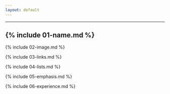 ```yaml
---
layout: default
---
```


---
{% include 01-name.md %}
---

{% include 02-image.md %}

{% include 03-links.md %}

{% include 04-lists.md %}

{% include 05-emphasis.md %}

{% include 06-experience.md %}
